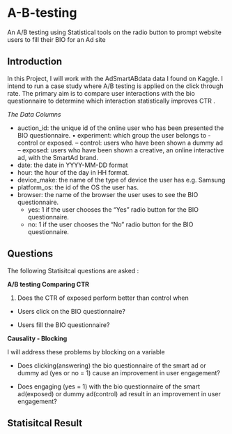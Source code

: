# A-B-testing
An A/B testing using Statistical tools on the radio button to prompt website users to fill their BIO for an Ad site

## Introduction

In this Project, I will work with the AdSmartABdata data I found on Kaggle. I intend to run a case study where A/B testing is applied on the click through rate. The primary aim is to compare user interactions with the bio questionnaire to determine which interaction statistically improves CTR .

_The Data Columns_

- auction_id: the unique id of the online user who has been presented the BIO questionnaire. • experiment: which group the user belongs to - control or exposed.
– control: users who have been shown a dummy ad
– exposed: users who have been shown a creative, an online interactive ad, with the SmartAd
brand.
- date: the date in YYYY-MM-DD format
- hour: the hour of the day in HH format.
- device_make: the name of the type of device the user has e.g. Samsung
- platform_os: the id of the OS the user has.
- browser: the name of the browser the user uses to see the BIO questionnaire. 
     - yes: 1 if the user chooses the “Yes” radio button for the BIO questionnaire.
     - no: 1 if the user chooses the “No” radio button for the BIO questionnaire.

## Questions
The following Statisitcal questions are asked : 

**A/B testing Comparing CTR**

1. Does the CTR of exposed perform better than control when

 - Users click on the BIO questionnaire?

 - Users fill the BIO questionnaire?

**Causality - Blocking**

I will address these problems by blocking on a variable

 - Does clicking(answering) the bio questionnaire of the smart ad or dummy ad (yes or no = 1) cause an improvement in user engagement?

 - Does engaging (yes = 1) with the bio questionnaire of the smart ad(exposed) or dummy ad(control) ad result in an improvement in user engagement?

## Statisitcal Result




